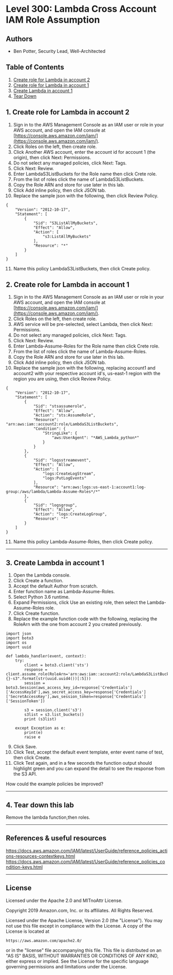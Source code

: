 ﻿# Level 300: Lambda Cross Account IAM Role Assumption

## Authors

- Ben Potter, Security Lead, Well-Architected

## Table of Contents

1. [Create role for Lambda in account 2](#create_role_2)
2. [Create role for Lambda in account 1](#create_role_1)
3. [Create Lambda in account 1](#create_lambda_1)
4. [Tear Down](#tear_down)

## 1. Create role for Lambda in account 2 <a name="create_role_2"></a>

1. Sign in to the AWS Management Console as an IAM user or role in your AWS account, and open the IAM console at [https://console.aws.amazon.com/iam/](https://console.aws.amazon.com/iam/).
2. Click Roles on the left, then create role.
3. Click Another AWS account, enter the account id for account 1 (the origin), then click Next: Permissions.
4. Do not select any managed policies, click Next: Tags.
5. Click Next: Review.
6. Enter LambdaS3ListBuckets for the Role name then click Crete role.
7. From the list of roles click the name of LambdaS3ListBuckets.
8. Copy the Role ARN and store for use later in this lab.
9. Click Add inline policy, then click JSON tab.
10. Replace the sample json with the following, then click Review Policy.
```
{
    "Version": "2012-10-17",
    "Statement": [
        {
            "Sid": "S3ListAllMyBuckets",
            "Effect": "Allow",
            "Action": [
                "s3:ListAllMyBuckets"
            ],
            "Resource": "*"
        }
    ]
}
```
11. Name this policy LambdaS3ListBuckets, then click Create policy.

## 2. Create role for Lambda in account 1 <a name="create_role_1"></a>

1. Sign in to the AWS Management Console as an IAM user or role in your AWS account, and open the IAM console at [https://console.aws.amazon.com/iam/](https://console.aws.amazon.com/iam/).
2. Click Roles on the left, then create role.
3. AWS service will be pre-selected, select Lambda, then click Next: Permissions.
4. Do not select any managed policies, click Next: Tags.
5. Click Next: Review.
6. Enter Lambda-Assume-Roles for the Role name then click Crete role.
7. From the list of roles click the name of Lambda-Assume-Roles.
8. Copy the Role ARN and store for use later in this lab.
9. Click Add inline policy, then click JSON tab.
10. Replace the sample json with the following, replacing account1 and account2 with your respective account id's, us-east-1 region with the region you are using, then click Review Policy.
```
{
    "Version": "2012-10-17",
    "Statement": [
        {
            "Sid": "stsassumerole",
            "Effect": "Allow",
            "Action": "sts:AssumeRole",
            "Resource": "arn:aws:iam::account2:role/LambdaS3ListBuckets",
            "Condition": {
                "StringLike": {
                    "aws:UserAgent": "*AWS_Lambda_python*"
                }
            }
        },
        {
            "Sid": "logsstreamevent",
            "Effect": "Allow",
            "Action": [
                "logs:CreateLogStream",
                "logs:PutLogEvents"
            ],
            "Resource": "arn:aws:logs:us-east-1:account1:log-group:/aws/lambda/Lambda-Assume-Roles*/*"
        },
        {
            "Sid": "logsgroup",
            "Effect": "Allow",
            "Action": "logs:CreateLogGroup",
            "Resource": "*"
        }
    ]
}
```
11. Name this policy Lambda-Assume-Roles, then click Create policy.

***

## 3. Create Lambda in account 1 <a name="create_lambda_1"></a>

1. Open the Lambda console.
2. Click Create a function.
3. Accept the default Author from scratch.
4. Enter function name as Lambda-Assume-Roles.
5. Select Python 3.6 runtime.
6. Expand Permissions, click Use an existing role, then select the Lambda-Assume-Roles role.
7. Click Create function.
8. Replace the example function code with the following, replacing the RoleArn with the one from account 2 you created previously.

```
import json
import boto3
import os
import uuid

def lambda_handler(event, context):
    try:
        client = boto3.client('sts')
        response = client.assume_role(RoleArn='arn:aws:iam::account2:role/LambdaS3ListBuckets',RoleSessionName="{}-s3".format(str(uuid.uuid4())[:5]))
        session = boto3.Session(aws_access_key_id=response['Credentials']['AccessKeyId'],aws_secret_access_key=response['Credentials']['SecretAccessKey'],aws_session_token=response['Credentials']['SessionToken'])

        s3 = session.client('s3')
        s3list = s3.list_buckets()
        print (s3list)

    except Exception as e:
        print(e)
        raise e
```
9. Click Save.
10. Click Test, accept the default event template, enter event name of test, then click Create.
11. Click Test again, and in a few seconds the function output should highlight green and you can expand the detail to see the response from the S3 API.

How could the example policies be improved?

***

## 4. Tear down this lab <a name="tear_down"></a>

Remove the lambda function,then roles.

***

## References & useful resources

https://docs.aws.amazon.com/IAM/latest/UserGuide/reference_policies_actions-resources-contextkeys.html
https://docs.aws.amazon.com/IAM/latest/UserGuide/reference_policies_condition-keys.html

***

## License

Licensed under the Apache 2.0 and MITnoAttr License.

Copyright 2019 Amazon.com, Inc. or its affiliates. All Rights Reserved.

Licensed under the Apache License, Version 2.0 (the "License"). You may not use this file except in compliance with the License. A copy of the License is located at

    https://aws.amazon.com/apache2.0/

or in the "license" file accompanying this file. This file is distributed on an "AS IS" BASIS, WITHOUT WARRANTIES OR CONDITIONS OF ANY KIND, either express or implied. See the License for the specific language governing permissions and limitations under the License.


